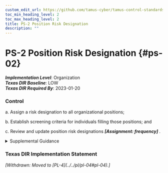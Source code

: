 ```yaml
---
custom_edit_url: https://github.com/tamus-cyber/tamus-control-standards/tree/main/content/tamus.edu/TAMUS_profile.xml
toc_min_heading_level: 2
toc_max_heading_level: 2
title: PS-2 Position Risk Designation
description: ""
---
```


# PS-2 Position Risk Designation {#ps-02}

_**Implementation Level**_: Organization\
_**Texas DIR Baseline**_: LOW\
_**Texas DIR Required By**_: 2023-01-20

### Control

a. Assign a risk designation to all organizational positions;

b. Establish screening criteria for individuals filling those positions; and

c. Review and update position risk designations <strong> <em>[Assignment: frequency]</em> </strong>.

<details>
  <summary>Supplemental Guidance</summary>

Position risk designations reflect Office of Personnel Management (OPM) policy and guidance. Proper position designation is the foundation of an effective and consistent suitability and personnel security program. The Position Designation System (PDS) assesses the duties and responsibilities of a position to determine the degree of potential damage to the efficiency or integrity of the service due to misconduct of an incumbent of a position and establishes the risk level of that position. The PDS assessment also determines if the duties and responsibilities of the position present the potential for position incumbents to bring about a material adverse effect on national security and the degree of that potential effect, which establishes the sensitivity level of a position. The results of the assessment determine what level of investigation is conducted for a position. Risk designations can guide and inform the types of authorizations that individuals receive when accessing organizational information and information systems. Position screening criteria include explicit information security role appointment requirements. Parts 1400 and 731 of Title 5, Code of Federal Regulations, establish the requirements for organizations to evaluate relevant covered positions for a position sensitivity and position risk designation commensurate with the duties and responsibilities of those positions.

</details>

### Texas DIR Implementation Statement

<prop xmlns="http://csrc.nist.gov/ns/oscal/1.0" name="status" value="withdrawn">
               <em>[Withdrawn: Moved to [PL-4](../../pl/pl-04#pl-04).]</em>
            </prop>
            

